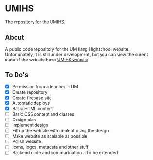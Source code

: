 # UMIHS
The repository for the UMIHS. 

## About
A public code repository for the UM Ilang Highschool website. Unfortunately, it is still under development, but you can view the curent state of the website here: [UMIHS website](https://umilang.web.app/)<br>

## To Do's
- [X] Permission from a teacher in UM
- [X] Create repository
- [X] Create firebase site
- [X] Automatic deploys
- [X] Basic HTML content
- [ ] Basic CSS content and classes
- [ ] Design plan
- [ ] Implement design
- [ ] Fill up the website with content using the design
- [ ] Make website as scalable as possible
- [ ] Polish website
- [ ] Icons, logos, metadata and other stuff
- [ ] Backend code and communication
...To be extended
